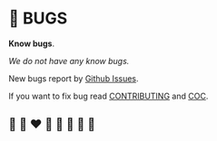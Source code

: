 # 🐛 BUGS

**Know bugs**.

*We do not have any know bugs.*

New bugs report by [Github Issues](https://github.com/helvm/helms/issues).

If you want to fix bug read [CONTRIBUTING](CONTRIBUTING.md) and [COC](CODE_OF_CONDUCT.md).

## 🦄 🌈 ❤️ 💛 💚 💙 🤍 🖤
